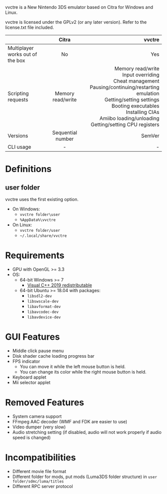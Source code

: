 vvctre is a New Nintendo 3DS emulator based on Citra for Windows and Linux.

vvctre is licensed under the GPLv2 (or any later version).
Refer to the license.txt file included.

|                                  |       Citra       |                                                                                                                                                                                                                                  vvctre |
|----------------------------------|:-----------------:|----------------------------------------------------------------------------------------------------------------------------------------------------------------------------------------------------------------------------------------:|
| Multiplayer works out of the box |         No        |                                                                                                                                                                                                                                     Yes |
| Scripting requests               | Memory read/write | Memory read/write<br>Input overriding<br>Cheat management<br>Pausing/continuing/restarting emulation<br>Getting/setting settings<br>Booting executables<br>Installing CIAs<br>Amiibo loading/unloading<br>Getting/setting CPU registers |
| Versions                         | Sequential number |                                                                                                                                                                                                                                  SemVer |
| CLI usage                        | -                 | -                                                                                                                                                                                                                                       |

# Definitions

## user folder

vvctre uses the first existing option.

- On Windows:
  - `vvctre folder\user`
  - `%AppData%\vvctre`
- On Linux:
  - `vvctre folder/user`
  - `~/.local/share/vvctre`

# Requirements

- GPU with OpenGL >= 3.3
- OS:
  - 64-bit Windows >= 7
    - [Visual C++ 2019 redistributable](https://aka.ms/vs/16/release/vc_redist.x64.exe)
  - 64-bit Ubuntu >= 18.04 with packages:
    - `libsdl2-dev`
    - `libswscale-dev`
    - `libavformat-dev`
    - `libavcodec-dev`
    - `libavdevice-dev`

# GUI Features

- Middle click pause menu
- Disk shader cache loading progress bar
- FPS indicator
  - You can move it while the left mouse button is held.
  - You can change its color while the right mouse button is held.
- Keyboard applet
- Mii selector applet

# Removed Features

- System camera support
- FFmpeg AAC decoder (WMF and FDK are easier to use)
- Video dumper (very slow)
- Audio stretching setting (if disabled, audio will not work properly if audio speed is changed)

# Incompatibilities

- Different movie file format
- Different folder for mods, put mods (Luma3DS folder structure) in `user folder/sdmc/luma/titles`
- Different RPC server protocol
